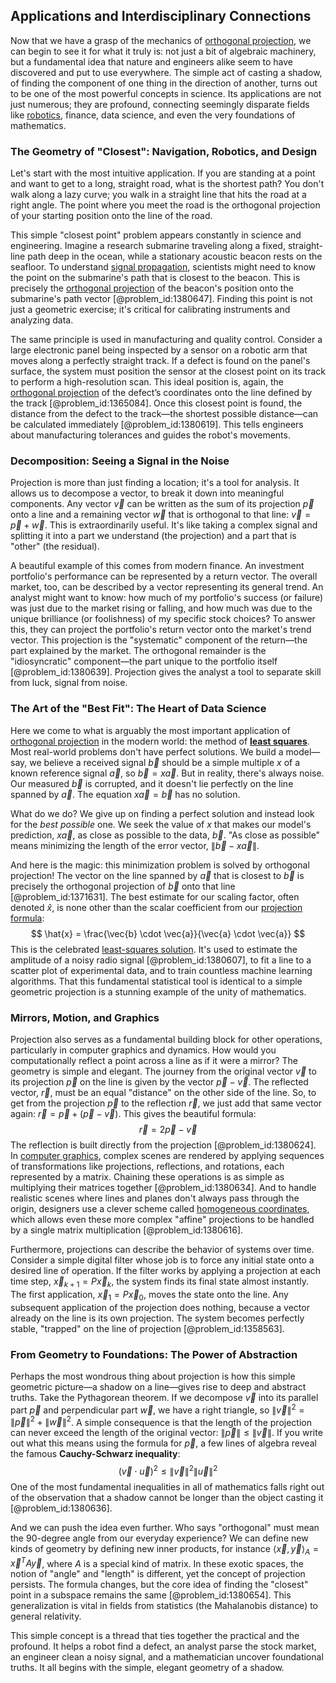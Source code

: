 ## Applications and Interdisciplinary Connections

Now that we have a grasp of the mechanics of [orthogonal projection](@article_id:143674), we can begin to see it for what it truly is: not just a bit of algebraic machinery, but a fundamental idea that nature and engineers alike seem to have discovered and put to use everywhere. The simple act of casting a shadow, of finding the component of one thing in the direction of another, turns out to be one of the most powerful concepts in science. Its applications are not just numerous; they are profound, connecting seemingly disparate fields like [robotics](@article_id:150129), finance, data science, and even the very foundations of mathematics.

### The Geometry of "Closest": Navigation, Robotics, and Design

Let's start with the most intuitive application. If you are standing at a point and want to get to a long, straight road, what is the shortest path? You don't walk along a lazy curve; you walk in a straight line that hits the road at a right angle. The point where you meet the road is the orthogonal projection of your starting position onto the line of the road.

This simple "closest point" problem appears constantly in science and engineering. Imagine a research submarine traveling along a fixed, straight-line path deep in the ocean, while a stationary acoustic beacon rests on the seafloor. To understand [signal propagation](@article_id:164654), scientists might need to know the point on the submarine's path that is closest to the beacon. This is precisely the [orthogonal projection](@article_id:143674) of the beacon's position onto the submarine's path vector [@problem_id:1380647]. Finding this point is not just a geometric exercise; it's critical for calibrating instruments and analyzing data.

The same principle is used in manufacturing and quality control. Consider a large electronic panel being inspected by a sensor on a robotic arm that moves along a perfectly straight track. If a defect is found on the panel's surface, the system must position the sensor at the closest point on its track to perform a high-resolution scan. This ideal position is, again, the [orthogonal projection](@article_id:143674) of the defect’s coordinates onto the line defined by the track [@problem_id:1365084]. Once this closest point is found, the distance from the defect to the track—the shortest possible distance—can be calculated immediately [@problem_id:1380619]. This tells engineers about manufacturing tolerances and guides the robot's movements.

### Decomposition: Seeing a Signal in the Noise

Projection is more than just finding a location; it's a tool for analysis. It allows us to decompose a vector, to break it down into meaningful components. Any vector $\vec{v}$ can be written as the sum of its projection $\vec{p}$ onto a line and a remaining vector $\vec{w}$ that is orthogonal to that line: $\vec{v} = \vec{p} + \vec{w}$. This is extraordinarily useful. It's like taking a complex signal and splitting it into a part we understand (the projection) and a part that is "other" (the residual).

A beautiful example of this comes from modern finance. An investment portfolio's performance can be represented by a return vector. The overall market, too, can be described by a vector representing its general trend. An analyst might want to know: how much of my portfolio's success (or failure) was just due to the market rising or falling, and how much was due to the unique brilliance (or foolishness) of my specific stock choices? To answer this, they can project the portfolio's return vector onto the market's trend vector. This projection is the "systematic" component of the return—the part explained by the market. The orthogonal remainder is the "idiosyncratic" component—the part unique to the portfolio itself [@problem_id:1380639]. Projection gives the analyst a tool to separate skill from luck, signal from noise.

### The Art of the "Best Fit": The Heart of Data Science

Here we come to what is arguably the most important application of [orthogonal projection](@article_id:143674) in the modern world: the method of **[least squares](@article_id:154405)**. Most real-world problems don't have perfect solutions. We build a model—say, we believe a received signal $\vec{b}$ should be a simple multiple $x$ of a known reference signal $\vec{a}$, so $\vec{b} = x\vec{a}$. But in reality, there's always noise. Our measured $\vec{b}$ is corrupted, and it doesn't lie perfectly on the line spanned by $\vec{a}$. The equation $x\vec{a} = \vec{b}$ has no solution.

What do we do? We give up on finding a perfect solution and instead look for the *best possible* one. We seek the value of $x$ that makes our model's prediction, $x\vec{a}$, as close as possible to the data, $\vec{b}$. "As close as possible" means minimizing the length of the error vector, $\left\|\vec{b} - x\vec{a}\right\|$.

And here is the magic: this minimization problem is solved by orthogonal projection! The vector on the line spanned by $\vec{a}$ that is closest to $\vec{b}$ is precisely the orthogonal projection of $\vec{b}$ onto that line [@problem_id:1371631]. The best estimate for our scaling factor, often denoted $\hat{x}$, is none other than the scalar coefficient from our [projection formula](@article_id:151670):
$$ \hat{x} = \frac{\vec{b} \cdot \vec{a}}{\vec{a} \cdot \vec{a}} $$
This is the celebrated [least-squares solution](@article_id:151560). It's used to estimate the amplitude of a noisy radio signal [@problem_id:1380607], to fit a line to a scatter plot of experimental data, and to train countless machine learning algorithms. That this fundamental statistical tool is identical to a simple geometric projection is a stunning example of the unity of mathematics.

### Mirrors, Motion, and Graphics

Projection also serves as a fundamental building block for other operations, particularly in computer graphics and dynamics. How would you computationally reflect a point across a line as if it were a mirror? The geometry is simple and elegant. The journey from the original vector $\vec{v}$ to its projection $\vec{p}$ on the line is given by the vector $\vec{p} - \vec{v}$. The reflected vector, $\vec{r}$, must be an equal "distance" on the other side of the line. So, to get from the projection $\vec{p}$ to the reflection $\vec{r}$, we just add that same vector again: $\vec{r} = \vec{p} + (\vec{p} - \vec{v})$. This gives the beautiful formula:
$$ \vec{r} = 2\vec{p} - \vec{v} $$
The reflection is built directly from the projection [@problem_id:1380624]. In [computer graphics](@article_id:147583), complex scenes are rendered by applying sequences of transformations like projections, reflections, and rotations, each represented by a matrix. Chaining these operations is as simple as multiplying their matrices together [@problem_id:1380634]. And to handle realistic scenes where lines and planes don't always pass through the origin, designers use a clever scheme called [homogeneous coordinates](@article_id:154075), which allows even these more complex "affine" projections to be handled by a single matrix multiplication [@problem_id:1380616].

Furthermore, projections can describe the behavior of systems over time. Consider a simple digital filter whose job is to force any initial state onto a desired line of operation. If the filter works by applying a projection at each time step, $\vec{x}_{k+1} = P \vec{x}_k$, the system finds its final state almost instantly. The first application, $\vec{x}_1 = P \vec{x}_0$, moves the state onto the line. Any subsequent application of the projection does nothing, because a vector already on the line is its own projection. The system becomes perfectly stable, "trapped" on the line of projection [@problem_id:1358563].

### From Geometry to Foundations: The Power of Abstraction

Perhaps the most wondrous thing about projection is how this simple geometric picture—a shadow on a line—gives rise to deep and abstract truths. Take the Pythagorean theorem. If we decompose $\vec{v}$ into its parallel part $\vec{p}$ and perpendicular part $\vec{w}$, we have a right triangle, so $\left\|\vec{v}\right\|^2 = \left\|\vec{p}\right\|^2 + \left\|\vec{w}\right\|^2$. A simple consequence is that the length of the projection can never exceed the length of the original vector: $\left\|\vec{p}\right\| \le \left\|\vec{v}\right\|$. If you write out what this means using the formula for $\vec{p}$, a few lines of algebra reveal the famous **Cauchy-Schwarz inequality**:
$$ (\vec{v} \cdot \vec{u})^2 \le \left\|\vec{v}\right\|^2 \left\|\vec{u}\right\|^2 $$
One of the most fundamental inequalities in all of mathematics falls right out of the observation that a shadow cannot be longer than the object casting it [@problem_id:1380636].

And we can push the idea even further. Who says "orthogonal" must mean the 90-degree angle from our everyday experience? We can define new kinds of geometry by defining new inner products, for instance $\langle\vec{x}, \vec{y}\rangle_A = \vec{x}^T A \vec{y}$, where $A$ is a special kind of matrix. In these exotic spaces, the notion of "angle" and "length" is different, yet the concept of projection persists. The formula changes, but the core idea of finding the "closest" point in a subspace remains the same [@problem_id:1380654]. This generalization is vital in fields from statistics (the Mahalanobis distance) to general relativity.

This simple concept is a thread that ties together the practical and the profound. It helps a robot find a defect, an analyst parse the stock market, an engineer clean a noisy signal, and a mathematician uncover foundational truths. It all begins with the simple, elegant geometry of a shadow.